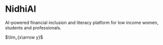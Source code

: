 # NidhiAI
AI-powered financial inclusion and literacy platform for low income women, students and professionals.

$\lim_{x\arrow y}$
